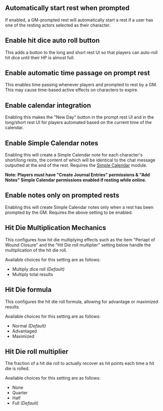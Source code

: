 ## Automatically start rest when prompted
If enabled, a GM-prompted rest will automatically start a rest if a user has one of the resting actors selected as their character.

## Enable hit dice auto roll button
This adds a button to the long and short rest UI so that players can auto-roll hit dice until their HP is almost full.

## Enable automatic time passage on prompt rest
This enables time passing whenever players and prompted to rest by a GM. This may cause time-based active effects on characters to expire.

## Enable calendar integration
Enabling this makes the \"New Day\" button in the prompt rest UI and in the long/short rest UI for players automated based on the current time of the calendar.

## Enable Simple Calendar notes
Enabling this will create a Simple Calendar note for each character's short/long rests, the content of which will be identical to the chat message outputted at the end of the rest. Requires the [Simple Calendar](https://foundryvtt.com/packages/foundryvtt-simple-calendar) module.

**Note: Players must have "Create Journal Entries" permissions & "Add Notes" Simple Calendar permissions enabled if resting while online.**

## Enable notes only on prompted rests
Enabling this will create Simple Calendar notes only when a rest has been prompted by the GM. Requires the above setting to be enabled.

## Hit Die Multiplication Mechanics
This configures how hit die multiplying effects such as the item "Periapt of Wound Closure" and the "Hit Die roll multiplier" setting below handle the multiplication of the hit die roll.

Available choices for this setting are as follows:
* Multiply dice roll *(Default)*
* Multiply total results

## Hit Die formula
This configures the hit die roll formula, allowing for advantage or maximized results.

Available choices for this setting are as follows:
* Normal *(Default)*
* Advantaged
* Maximized

## Hit Die roll multiplier
The fraction of a hit die roll to actually recover as hit points each time a hit die is rolled.

Available choices for this setting are as follows:
* None
* Quarter
* Half
* Full *(Default)*
